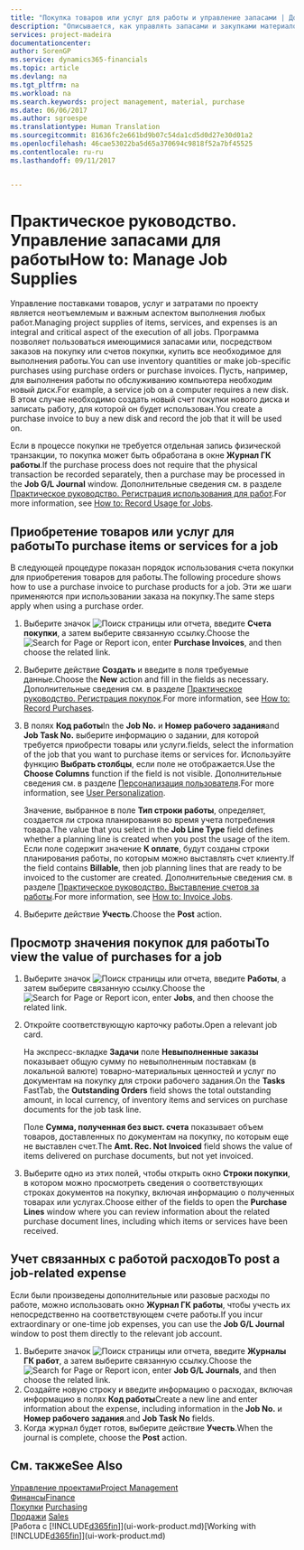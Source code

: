 ```yaml
---
title: "Покупка товаров или услуг для работы и управление запасами | Документы Майкрософт"
description: "Описывается, как управлять запасами и закупками материалов и услуг для работ."
services: project-madeira
documentationcenter: 
author: SorenGP
ms.service: dynamics365-financials
ms.topic: article
ms.devlang: na
ms.tgt_pltfrm: na
ms.workload: na
ms.search.keywords: project management, material, purchase
ms.date: 06/06/2017
ms.author: sgroespe
ms.translationtype: Human Translation
ms.sourcegitcommit: 81636fc2e661bd9b07c54da1cd5d0d27e30d01a2
ms.openlocfilehash: 46cae53022ba5d65a370694c9818f52a7bf45525
ms.contentlocale: ru-ru
ms.lasthandoff: 09/11/2017


---
```

# <a name="how-to-manage-job-supplies"></a><span data-ttu-id="e15ad-103">Практическое руководство. Управление запасами для работы</span><span class="sxs-lookup"><span data-stu-id="e15ad-103">How to: Manage Job Supplies</span></span>
<span data-ttu-id="e15ad-104">Управление поставками товаров, услуг и затратами по проекту является неотъемлемым и важным аспектом выполнения любых работ.</span><span class="sxs-lookup"><span data-stu-id="e15ad-104">Managing project supplies of items, services, and expenses is an integral and critical aspect of the execution of all jobs.</span></span> <span data-ttu-id="e15ad-105">Программа позволяет пользоваться имеющимися запасами или, посредством заказов на покупку или счетов покупки, купить все необходимое для выполнения работы.</span><span class="sxs-lookup"><span data-stu-id="e15ad-105">You can use inventory quantities or make job-specific purchases using purchase orders or purchase invoices.</span></span> <span data-ttu-id="e15ad-106">Пусть, например, для выполнения работы по обслуживанию компьютера необходим новый диск.</span><span class="sxs-lookup"><span data-stu-id="e15ad-106">For example, a service job on a computer requires a new disk.</span></span> <span data-ttu-id="e15ad-107">В этом случае необходимо создать новый счет покупки нового диска и записать работу, для которой он будет использован.</span><span class="sxs-lookup"><span data-stu-id="e15ad-107">You create a purchase invoice to buy a new disk and record the job that it will be used on.</span></span>

<span data-ttu-id="e15ad-108">Если в процессе покупки не требуется отдельная запись физической транзакции, то покупка может быть обработана в окне **Журнал ГК работы**.</span><span class="sxs-lookup"><span data-stu-id="e15ad-108">If the purchase process does not require that the physical transaction be recorded separately, then a purchase may be processed in the **Job G/L Journal** window.</span></span> <span data-ttu-id="e15ad-109">Дополнительные сведения см. в разделе [Практическое руководство. Регистрация использования для работ](projects-how-record-job-usage.md).</span><span class="sxs-lookup"><span data-stu-id="e15ad-109">For more information, see [How to: Record Usage for Jobs](projects-how-record-job-usage.md).</span></span>

## <a name="to-purchase-items-or-services-for-a-job"></a><span data-ttu-id="e15ad-110">Приобретение товаров или услуг для работы</span><span class="sxs-lookup"><span data-stu-id="e15ad-110">To purchase items or services for a job</span></span>
<span data-ttu-id="e15ad-111">В следующей процедуре показан порядок использования счета покупки для приобретения товаров для работы.</span><span class="sxs-lookup"><span data-stu-id="e15ad-111">The following procedure shows how to use a purchase invoice to purchase products for a job.</span></span> <span data-ttu-id="e15ad-112">Эти же шаги применяются при использовании заказа на покупку.</span><span class="sxs-lookup"><span data-stu-id="e15ad-112">The same steps apply when using a purchase order.</span></span>  

1. <span data-ttu-id="e15ad-113">Выберите значок ![Поиск страницы или отчета](media/ui-search/search_small.png "Значок поиска страницы или отчета"), введите **Счета покупки**, а затем выберите связанную ссылку.</span><span class="sxs-lookup"><span data-stu-id="e15ad-113">Choose the ![Search for Page or Report](media/ui-search/search_small.png "Search for Page or Report icon") icon, enter **Purchase Invoices**, and then choose the related link.</span></span>  
2. <span data-ttu-id="e15ad-114">Выберите действие **Создать** и введите в поля требуемые данные.</span><span class="sxs-lookup"><span data-stu-id="e15ad-114">Choose the **New** action and fill in the fields as necessary.</span></span> <span data-ttu-id="e15ad-115">Дополнительные сведения см. в разделе [Практическое руководство. Регистрация покупок](purchasing-how-record-purchases.md).</span><span class="sxs-lookup"><span data-stu-id="e15ad-115">For more information, see [How to: Record Purchases](purchasing-how-record-purchases.md).</span></span>
3. <span data-ttu-id="e15ad-116">В полях **Код работы**</span><span class="sxs-lookup"><span data-stu-id="e15ad-116">In the **Job No.**</span></span> <span data-ttu-id="e15ad-117">и **Номер рабочего задания**</span><span class="sxs-lookup"><span data-stu-id="e15ad-117">and **Job Task No.**</span></span> <span data-ttu-id="e15ad-118">выберите информацию о задании, для которой требуется приобрести товары или услуги.</span><span class="sxs-lookup"><span data-stu-id="e15ad-118">fields, select the information of the job that you want to purchase items or services for.</span></span> <span data-ttu-id="e15ad-119">Используйте функцию **Выбрать столбцы**, если поле не отображается.</span><span class="sxs-lookup"><span data-stu-id="e15ad-119">Use the **Choose Columns** function if the field is not visible.</span></span> <span data-ttu-id="e15ad-120">Дополнительные сведения см. в разделе [Персонализация пользователя](ui-user-personalization.md).</span><span class="sxs-lookup"><span data-stu-id="e15ad-120">For more information, see [User Personalization](ui-user-personalization.md).</span></span>

    <span data-ttu-id="e15ad-121">Значение, выбранное в поле **Тип строки работы**, определяет, создается ли строка планирования во время учета потребления товара.</span><span class="sxs-lookup"><span data-stu-id="e15ad-121">The value that you select in the **Job Line Type** field defines whether a planning line is created when you post the usage of the item.</span></span> <span data-ttu-id="e15ad-122">Если поле содержит значение **К оплате**, будут созданы строки планирования работы, по которым можно выставлять счет клиенту.</span><span class="sxs-lookup"><span data-stu-id="e15ad-122">If the field contains **Billable**, then job planning lines that are ready to be invoiced to the customer are created.</span></span> <span data-ttu-id="e15ad-123">Дополнительные сведения см. в разделе [Практическое руководство. Выставление счетов за работы](projects-how-invoice-jobs.md).</span><span class="sxs-lookup"><span data-stu-id="e15ad-123">For more information, see [How to: Invoice Jobs](projects-how-invoice-jobs.md).</span></span>
4. <span data-ttu-id="e15ad-124">Выберите действие **Учесть**.</span><span class="sxs-lookup"><span data-stu-id="e15ad-124">Choose the **Post** action.</span></span>

## <a name="to-view-the-value-of-purchases-for-a-job"></a><span data-ttu-id="e15ad-125">Просмотр значения покупок для работы</span><span class="sxs-lookup"><span data-stu-id="e15ad-125">To view the value of purchases for a job</span></span>
1. <span data-ttu-id="e15ad-126">Выберите значок ![Поиск страницы или отчета](media/ui-search/search_small.png "Значок поиска страницы или отчета"), введите **Работы**, а затем выберите связанную ссылку.</span><span class="sxs-lookup"><span data-stu-id="e15ad-126">Choose the ![Search for Page or Report](media/ui-search/search_small.png "Search for Page or Report icon") icon, enter **Jobs**, and then choose the related link.</span></span>
2. <span data-ttu-id="e15ad-127">Откройте соответствующую карточку работы.</span><span class="sxs-lookup"><span data-stu-id="e15ad-127">Open a relevant job card.</span></span>

    <span data-ttu-id="e15ad-128">На экспресс-вкладке **Задачи** поле **Невыполненные заказы** показывает общую сумму по невыполненным поставкам (в локальной валюте) товарно-материальных ценностей и услуг по документам на покупку для строки рабочего задания.</span><span class="sxs-lookup"><span data-stu-id="e15ad-128">On the **Tasks** FastTab, the **Outstanding Orders** field shows the total outstanding amount, in local currency, of inventory items and services on purchase documents for the job task line.</span></span>  

    <span data-ttu-id="e15ad-129">Поле **Сумма, полученная без выст. счета** показывает объем товаров, доставленных по документам на покупку, по которым еще не выставлен счет.</span><span class="sxs-lookup"><span data-stu-id="e15ad-129">The **Amt. Rec. Not Invoiced** field shows the value of items delivered on purchase documents, but not yet invoiced.</span></span>  
3. <span data-ttu-id="e15ad-130">Выберите одно из этих полей, чтобы открыть окно **Строки покупки**, в котором можно просмотреть сведения о соответствующих строках документов на покупку, включая информацию о полученных товарах или услугах.</span><span class="sxs-lookup"><span data-stu-id="e15ad-130">Choose either of the fields to open the **Purchase Lines** window where you can review information about the related purchase document lines, including which items or services have been received.</span></span>

## <a name="to-post-a-job-related-expense"></a><span data-ttu-id="e15ad-131">Учет связанных с работой расходов</span><span class="sxs-lookup"><span data-stu-id="e15ad-131">To post a job-related expense</span></span>
<span data-ttu-id="e15ad-132">Если были произведены дополнительные или разовые расходы по работе, можно использовать окно **Журнал ГК работы**, чтобы учесть их непосредственно на соответствующем счете работы.</span><span class="sxs-lookup"><span data-stu-id="e15ad-132">If you incur extraordinary or one-time job expenses, you can use the **Job G/L Journal** window to post them directly to the relevant job account.</span></span>

1. <span data-ttu-id="e15ad-133">Выберите значок ![Поиск страницы или отчета](media/ui-search/search_small.png "Значок поиска страницы или отчета"), введите **Журналы ГК работ**, а затем выберите связанную ссылку.</span><span class="sxs-lookup"><span data-stu-id="e15ad-133">Choose the ![Search for Page or Report](media/ui-search/search_small.png "Search for Page or Report icon") icon, enter **Job G/L Journals**, and then choose the related link.</span></span>  
2. <span data-ttu-id="e15ad-134">Создайте новую строку и введите информацию о расходах, включая информацию в полях **Код работы**</span><span class="sxs-lookup"><span data-stu-id="e15ad-134">Create a new line and enter information about the expense, including information in the **Job No.**</span></span> <span data-ttu-id="e15ad-135">и **Номер рабочего задания**.</span><span class="sxs-lookup"><span data-stu-id="e15ad-135">and **Job Task No** fields.</span></span>  
3. <span data-ttu-id="e15ad-136">Когда журнал будет готов, выберите действие **Учесть**.</span><span class="sxs-lookup"><span data-stu-id="e15ad-136">When the journal is complete, choose the **Post** action.</span></span>

## <a name="see-also"></a><span data-ttu-id="e15ad-137">См. также</span><span class="sxs-lookup"><span data-stu-id="e15ad-137">See Also</span></span>
[<span data-ttu-id="e15ad-138">Управление проектами</span><span class="sxs-lookup"><span data-stu-id="e15ad-138">Project Management</span></span>](projects-manage-projects.md)  
[<span data-ttu-id="e15ad-139">Финансы</span><span class="sxs-lookup"><span data-stu-id="e15ad-139">Finance</span></span>](finance.md)  
<span data-ttu-id="e15ad-140">[Покупки](purchasing-manage-purchasing.md)       </span><span class="sxs-lookup"><span data-stu-id="e15ad-140">[Purchasing](purchasing-manage-purchasing.md)       </span></span>  
<span data-ttu-id="e15ad-141">[Продажи](sales-manage-sales.md)    </span><span class="sxs-lookup"><span data-stu-id="e15ad-141">[Sales](sales-manage-sales.md)    </span></span>  
<span data-ttu-id="e15ad-142">[Работа с [!INCLUDE[d365fin](includes/d365fin_md.md)]](ui-work-product.md)</span><span class="sxs-lookup"><span data-stu-id="e15ad-142">[Working with [!INCLUDE[d365fin](includes/d365fin_md.md)]](ui-work-product.md)</span></span>  

